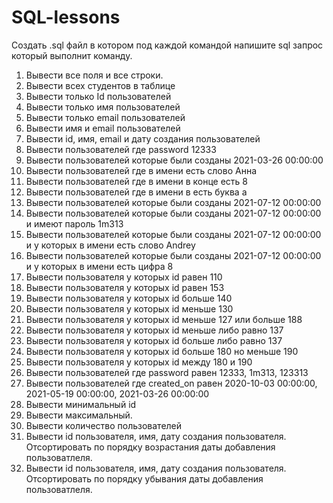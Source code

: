 # SQL-lessons
Создать .sql файл в котором под каждой командой напишите sql запрос который выполнит команду.

1. Вывести все поля и все строки.    
2. Вывести всех студентов в таблице         
3. Вывести только Id пользователей     
4. Вывести только имя пользователей    
5. Вывести только email пользователей     
6. Вывести имя и email пользователей      
7. Вывести id, имя, email и дату создания пользователей      
8. Вывести пользователей где password 12333      
9. Вывести пользователей которые были созданы 2021-03-26 00:00:00     
10. Вывести пользователей где в имени есть слово Анна      
11. Вывести пользователей где в имени в конце есть 8 
12. Вывести пользователей где в имени в есть буква а 
13. Вывести пользователей которые были созданы 2021-07-12 00:00:00 
14. Вывести пользователей которые были созданы 2021-07-12 00:00:00 и имеют пароль 1m313 
15. Вывести пользователей которые были созданы 2021-07-12 00:00:00 и у которых в имени есть слово Andrey 
16. Вывести пользователей которые были созданы 2021-07-12 00:00:00 и у которых в имени есть цифра 8 
17. Вывести пользователя у которых id равен 110 
18. Вывести пользователя у которых id равен 153 
19. Вывести пользователя у которых id больше 140 
20. Вывести пользователя у которых id меньше 130
21. Вывести пользователя у которых id меньше 127 или больше 188 
22. Вывести пользователя у которых id меньше либо равно 137 
23. Вывести пользователя у которых id больше либо равно 137 
24. Вывести пользователя у которых id больше 180 но меньше 190 
25. Вывести пользователя у которых id между 180 и 190 
26. Вывести пользователей где password равен 12333, 1m313, 123313 
27. Вывести пользователей где created_on равен 2020-10-03 00:00:00, 2021-05-19 00:00:00, 2021-03-26 00:00:00 
28. Вывести минимальный id 
29. Вывести максимальный. 
30. Вывести количество пользователей 
31. Вывести id пользователя, имя, дату создания пользователя. Отсортировать по порядку возрастания даты добавления пользоватлеля. 
32. Вывести id пользователя, имя, дату создания пользователя. Отсортировать по порядку убывания даты добавления пользоватлеля. 
